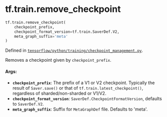 <div itemscope itemtype="http://developers.google.com/ReferenceObject">
<meta itemprop="name" content="tf.train.remove_checkpoint" />
<meta itemprop="path" content="Stable" />
</div>

# tf.train.remove_checkpoint

``` python
tf.train.remove_checkpoint(
    checkpoint_prefix,
    checkpoint_format_version=tf.train.SaverDef.V2,
    meta_graph_suffix='meta'
)
```



Defined in [`tensorflow/python/training/checkpoint_management.py`](/code/stable/tensorflow/python/training/checkpoint_management.py).

Removes a checkpoint given by `checkpoint_prefix`.

#### Args:

* <b>`checkpoint_prefix`</b>: The prefix of a V1 or V2 checkpoint. Typically the result
    of `Saver.save()` or that of `tf.train.latest_checkpoint()`, regardless of
    sharded/non-sharded or V1/V2.
* <b>`checkpoint_format_version`</b>: `SaverDef.CheckpointFormatVersion`, defaults to
    `SaverDef.V2`.
* <b>`meta_graph_suffix`</b>: Suffix for `MetaGraphDef` file. Defaults to 'meta'.